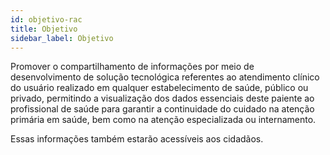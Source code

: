 ```yaml
---
id: objetivo-rac
title: Objetivo
sidebar_label: Objetivo
---
```


Promover o compartilhamento de informações por meio de desenvolvimento de
solução tecnológica referentes ao atendimento clínico do usuário realizado
em qualquer estabelecimento de saúde, público ou privado, permitindo a
visualização dos dados essenciais deste paiente ao profissional de saúde
para garantir a continuidade do cuidado na atenção primária em saúde,
bem como na atenção especializada ou internamento.

Essas informações também estarão acessíveis aos cidadãos.
